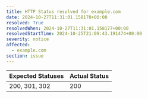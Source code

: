 ```yaml
---
title: HTTP Status resolved for example.com
date: 2024-10-27T11:31:01.158170+00:00
resolved: True
resolvedWhen: 2024-10-27T11:31:01.158177+00:00
resolvedStartTime: 2024-10-25T21:09:43.191474+00:00
severity: notice
affected:
  - example.com
section: issue
---
```


| Expected Statuses | Actual Status  |
|-------------------|----------------|
| 200, 301, 302 | 200 |
